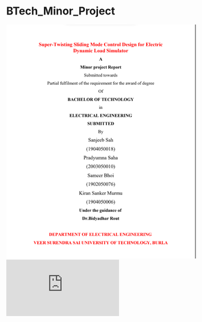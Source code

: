 # BTech_Minor_Project
![Minor Front Page](https://github.com/sanjeebsah007/BTech_Minor_Project/blob/main/Untitled.png)
![Link to My Minor Project Report](https://github.com/sanjeebsah007/BTech_Minor_Project/blob/main/minor%20new-2_merged.pdf)
